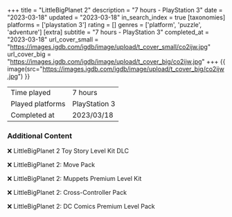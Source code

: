 +++
title = "LittleBigPlanet 2"
description = "7 hours - PlayStation 3"
date = "2023-03-18"
updated = "2023-03-18"
in_search_index = true
[taxonomies]
platforms = ['playstation 3']
rating = []
genres = ['platform', 'puzzle', 'adventure']
[extra]
subtitle = "7 hours - PlayStation 3"
completed_at = "2023-03-18"
url_cover_small = "https://images.igdb.com/igdb/image/upload/t_cover_small/co2ijw.jpg"
url_cover_big = "https://images.igdb.com/igdb/image/upload/t_cover_big/co2ijw.jpg"
+++
{{ image(src="https://images.igdb.com/igdb/image/upload/t_cover_big/co2ijw.jpg") }}

|              |            |
| ------------ | ---------- |
| Time played  | 7 hours |
| Played platforms    | PlayStation 3 |
| Completed at | 2023/03/18 |



### Additional Content


❌ LittleBigPlanet 2 Toy Story Level Kit DLC

❌ LittleBigPlanet 2: Move Pack

❌ LittleBigPlanet 2: Muppets Premium Level Kit

❌ LittleBigPlanet 2: Cross-Controller Pack

❌ LittleBigPlanet 2: DC Comics Premium Level Pack

